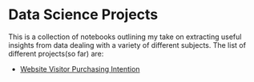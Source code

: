 # Data Science Projects
This is a collection of notebooks outlining my take on extracting useful insights from data dealing with a variety of different subjects.
The list of different projects(so far) are: 

 - [Website Visitor Purchasing Intention](https://nbviewer.jupyter.org/github/tazwar22/Data-Science-Projects/blob/master/Purchasing%20Intention%20of%20Website%20visitors.ipynb)






